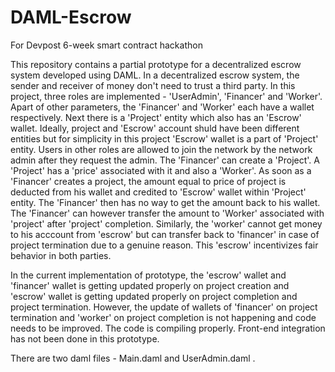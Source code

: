 # DAML-Escrow
 For Devpost 6-week smart contract hackathon

This repository contains a partial prototype for a decentralized escrow system developed using DAML. In a decentralized escrow system, the sender and receiver of money don't need to trust a third party. In this project, three roles are implemented - 'UserAdmin', 'Financer' and 'Worker'. Apart of other parameters, the 'Financer' and 'Worker' each have a wallet respectively. Next there is a 'Project' entity which also has an 'Escrow' wallet. Ideally, project and 'Escrow' account shuld have been different entities but for simplicity in this project 'Escrow' wallet is a part of 'Project' entity. Users in other roles are allowed to join the network by the network admin after they request the admin. The 'Financer' can create a 'Project'. A 'Project' has a 'price' associated with it and also a 'Worker'. As soon as a 'Financer' creates a project, the amount equal to price of project is deducted from his wallet and credited to 'Escrow' wallet within 'Project' entity. The 'Financer' then has no way to get the amount back to his wallet. The 'Financer' can however transfer the amount to 'Worker' associated with 'project' after 'project' completion. Similarly, the 'worker' cannot get money to his acccount from 'escrow' but can transfer back to 'financer' in case of project termination due to a genuine reason. This 'escrow' incentivizes fair behavior in both parties. 

In the current implementation of prototype, the 'escrow' wallet and 'financer' wallet is getting updated properly on project creation and 'escrow' wallet is getting updated properly on project completion and project termination. However, the update of wallets of 'financer' on project termination and 'worker' on project completion is not happening and code needs to be improved. The code is compiling properly. Front-end integration has not been done in this prototype.

There are two daml files - Main.daml and UserAdmin.daml .
